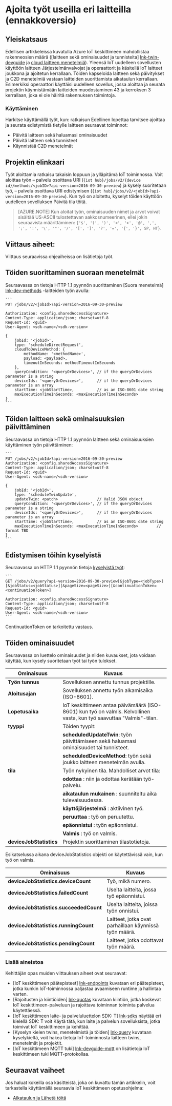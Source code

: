<properties
 pageTitle="Sovelluskehittäjän opas - työt | Microsoft Azure"
 description="Azure IoT keskittimeen Sovelluskehittäjän opas - ajoituksen töitä useilla eri laitteilla yhdistetty oman keskittimeen"
 services="iot-hub"
 documentationCenter=".net"
 authors="juanjperez"
 manager="timlt"
 editor=""/>

<tags
 ms.service="iot-hub"
 ms.devlang="multiple"
 ms.topic="article"
 ms.tgt_pltfrm="na"
 ms.workload="na"
 ms.date="09/30/2016" 
 ms.author="juanpere"/>

# <a name="schedule-jobs-on-multiple-devices-preview"></a>Ajoita työt useilla eri laitteilla (ennakkoversio)

## <a name="overview"></a>Yleiskatsaus

Edellisen artikkeleissa kuvatulla Azure IoT keskittimeen mahdollistaa rakenneosien määrä ([laitteen sekä ominaisuudet ja tunnisteita] [ lnk-twin-devguide] ja [cloud laitteen menetelmiä][lnk-dev-methods]).  Yleensä IoT uudelleen sovellusten käyttöön laitteen Järjestelmänvalvojat ja operaattorit ja käsitellä IoT laitteet joukkona ja ajoitetun kerrallaan.  Töiden kapseloida laitteen sekä päivitykset ja C2D menetelmiä vastaan laitteiden suorittamista aikataulun kerrallaan.  Esimerkiksi operaattori käyttäisi uudelleen sovellus, jossa aloittaa ja seurata projektin käynnistämään laitteiden muodostaminen 43 ja kerroksen 3 kerrallaan, joka ei ole häiritä rakennuksen toimintoja.

### <a name="when-to-use"></a>Käyttäminen

Harkitse käyttämällä työt, kun: ratkaisun Edellinen lopettaa tarvitsee ajoittaa ja seurata edistymistä tietylle laitteen seuraavat toiminnot:

- Päivitä laitteen sekä haluamasi ominaisuudet
- Päivitä laitteen sekä tunnisteet
- Käynnistää C2D menetelmät

## <a name="job-lifecycle"></a>Projektin elinkaari

Työt aloittamia ratkaisu takaisin loppuun ja ylläpitämä IoT toiminnossa.  Voit aloittaa työn – palvelu osoittava URI (`{iot hub}/jobs/v2/{device id}/methods/<jobID>?api-version=2016-09-30-preview`) ja kysely suoritetaan työ, – palvelu osoittava URI edistymisen (`{iot hub}/jobs/v2/<jobId>?api-version=2016-09-30-preview`).  Kun työ on aloitettu, kyselyt töiden käyttöön uudelleen sovelluksen Päivitä tila töitä.

> [AZURE.NOTE] Kun aloitat työn, ominaisuuden nimet ja arvot voivat sisältää US-ASCII tulostettavan aakkosnumeerinen, ellei jokin seuraavista määrittäminen: ``{'$', '(', ')', '<', '>', '@', ',', ';', ':', '\', '"', '/', '[', ']', '?', '=', '{', '}', SP, HT}``.

## <a name="reference-topics"></a>Viittaus aiheet:

Viittaus seuraavissa ohjeaiheissa on lisätietoja työt.

## <a name="jobs-to-execute-direct-methods"></a>Töiden suorittaminen suoraan menetelmät

Seuraavassa on tietoja HTTP 1.1 pyynnön suorittaminen [Suora menetelmä] [ lnk-dev-methods] -laitteiden työn avulla:

    ```
    PUT /jobs/v2/<jobId>?api-version=2016-09-30-preview
    
    Authorization: <config.sharedAccessSignature>
    Content-Type: application/json; charset=utf-8
    Request-Id: <guid>
    User-Agent: <sdk-name>/<sdk-version>

    {
        jobId: '<jobId>',
        type: 'scheduleDirectRequest', 
        cloudToDeviceMethod: {
            methodName: '<methodName>',
            payload: <payload>,                 
            timeoutInSeconds: methodTimeoutInSeconds 
        },
        queryCondition: '<queryOrDevices>', // if the queryOrDevices parameter is a string
        deviceIds: '<queryOrDevices>',      // if the queryOrDevices parameter is an array
        startTime: <jobStartTime>,          // as an ISO-8601 date string
        maxExecutionTimeInSeconds: <maxExecutionTimeInSeconds>        
    }
    ```
    
## <a name="jobs-to-update-device-twin-properties"></a>Töiden laitteen sekä ominaisuuksien päivittäminen

Seuraavassa on tietoja HTTP 1.1 pyynnön laitteen sekä ominaisuuksien käyttäminen työn päivittäminen:

    ```
    PUT /jobs/v2/<jobId>?api-version=2016-09-30-preview
    Authorization: <config.sharedAccessSignature>
    Content-Type: application/json; charset=utf-8
    Request-Id: <guid>
    User-Agent: <sdk-name>/<sdk-version>

    {
        jobId: '<jobId>',
        type: 'scheduleTwinUpdate', 
        updateTwin: <patch>                 // Valid JSON object
        queryCondition: '<queryOrDevices>', // if the queryOrDevices parameter is a string
        deviceIds: '<queryOrDevices>',      // if the queryOrDevices parameter is an array
        startTime: <jobStartTime>,          // as an ISO-8601 date string
        maxExecutionTimeInSeconds: <maxExecutionTimeInSeconds>        // format TBD
    }
    ```

## <a name="querying-for-progress-on-jobs"></a>Edistymisen töihin kyselyistä

Seuraavassa on HTTP 1.1 pyynnön tietoja [kyselyistä työt][lnk-query]:

    ```
    GET /jobs/v2/query?api-version=2016-09-30-preview[&jobType=<jobType>][&jobStatus=<jobStatus>][&pageSize=<pageSize>][&continuationToken=<continuationToken>]
    
    Authorization: <config.sharedAccessSignature>
    Content-Type: application/json; charset=utf-8
    Request-Id: <guid>
    User-Agent: <sdk-name>/<sdk-version>
    ```
    
ContinuationToken on tarkoitettu vastaus.  

## <a name="jobs-properties"></a>Töiden ominaisuudet

Seuraavassa on luettelo ominaisuudet ja niiden kuvaukset, jota voidaan käyttää, kun kysely suoritetaan työt tai työn tulokset.

| Ominaisuus | Kuvaus |
| -------------- | -----------------|
| **Työn tunnus** | Sovelluksen annettu tunnus projektille. |
| **Aloitusajan** | Sovelluksen annettu työn alkamisaika (ISO-8601). |
| **Lopetusaika** | IoT keskittimeen antaa päivämäärä (ISO-8601) kun työ on valmis. Kelvollinen vasta, kun työ saavuttaa "Valmis"-tilan. | 
| **tyyppi** | Töiden tyypit: |
| | **scheduledUpdateTwin**: työn päivittämiseen sekä haluamasi ominaisuudet tai tunnisteet. |
| | **scheduledDeviceMethod**: työn sekä joukko laitteen menetelmän avulla. |
| **tila** | Työn nykyinen tila. Mahdolliset arvot tila: |
| | **odottaa** : niin ja odottaa kerätään työ-palvelu. |
| | **aikataulun mukainen** : suunniteltu aika tulevaisuudessa. |
| | **käyttöjärjestelmä** : aktiivinen työ. |
| | **peruuttaa** : työ on peruutettu. |
| | **epäonnistui** : työn epäonnistui. |
| | **Valmis** : työ on valmis. |
| **deviceJobStatistics** | Projektin suorittaminen tilastotietoja. |

Esikatselussa aikana deviceJobStatistics objekti on käytettävissä vain, kun työ on valmis.

| Ominaisuus | Kuvaus |
| -------------- | -----------------|
| **deviceJobStatistics.deviceCount** | Työ, mikä numero. |
| **deviceJobStatistics.failedCount** | Useita laitteita, jossa työ epäonnistui. |
| **deviceJobStatistics.succeededCount** | Useita laitteita, joissa työn onnistui. |
| **deviceJobStatistics.runningCount** | Laitteet, jotka ovat parhaillaan käynnissä työn määrä. |
| **deviceJobStatistics.pendingCount** | Laitteet, jotka odottavat työn määrä. |


### <a name="additional-reference-material"></a>Lisää aineistoa

Kehittäjän opas muiden viittauksen aiheet ovat seuraavat:

- [IoT keskittimeen päätepisteet] [ lnk-endpoints] kuvataan eri päätepisteet, jotka kunkin IoT-toiminnossa paljastaa avaamiseen runtime ja hallintaa varten.
- [Rajoitusten ja kiintiöiden] [ lnk-quotas] kuvataan kiintiön, jotka koskevat IoT keskittimeen-palveluun ja rajoittava toiminnan toiminta palvelua käytettäessä.
- [IoT keskittimeen laite- ja palveluluettelon SDK: T] [ lnk-sdks] näyttää eri kielellä SDK: T voit Käytä tätä, kun laite ja palvelun sovelluksista, jotka toimivat IoT keskittimeen ja kehittää.
- [Kyselyn kielen twins, menetelmistä ja töiden] [ lnk-query] kuvataan kyselykieltä, voit hakea tietoja IoT-toiminnosta laitteen twins, menetelmät ja projektit.
- [IoT keskittimeen MQTT tuki] [ lnk-devguide-mqtt] on lisätietoja IoT keskittimeen tuki MQTT-protokollaa.

## <a name="next-steps"></a>Seuraavat vaiheet

Jos haluat kokeilla osa käsitteistä, joka on kuvattu tämän artikkelin, voit tarkastella käyttämällä seuraavia IoT keskittimeen opetusohjelma:

- [Aikataulun ja Lähetä töitä][lnk-jobs-tutorial]

<!-- links and images -->

[lnk-endpoints]: iot-hub-devguide-endpoints.md
[lnk-quotas]: iot-hub-devguide-quotas-throttling.md
[lnk-sdks]: iot-hub-devguide-sdks.md
[lnk-query]: iot-hub-devguide-query-language.md
[lnk-devguide-mqtt]: iot-hub-mqtt-support.md
[lnk-jobs-tutorial]: iot-hub-schedule-jobs.md
[lnk-c2d-methods]: iot-hub-c2d-methods.md
[lnk-dev-methods]: iot-hub-devguide-direct-methods.md
[lnk-get-started-twin]: iot-hub-node-node-twin-getstarted.md
[lnk-twin-devguide]: iot-hub-devguide-device-twins.md
